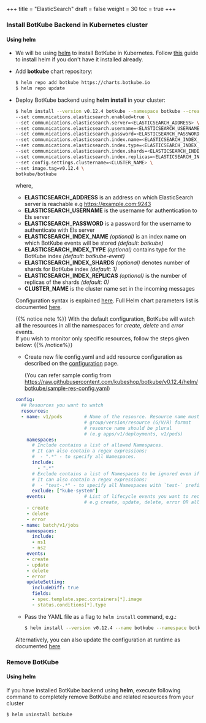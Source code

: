 +++
title = "ElasticSearch"
draft = false
weight = 30
toc = true
+++

### Install BotKube Backend in Kubernetes cluster

#### Using helm

- We will be using [helm](https://helm.sh/) to install BotKube in Kubernetes. Follow [this](https://docs.helm.sh/using_helm/#installing-helm) guide to install helm if you don't have it installed already.
- Add **botkube** chart repository:

  ```bash
  $ helm repo add botkube https://charts.botkube.io
  $ helm repo update
  ```

- Deploy BotKube backend using **helm install** in your cluster:

  ```bash
  $ helm install --version v0.12.4 botkube --namespace botkube --create-namespace \
  --set communications.elasticsearch.enabled=true \
  --set communications.elasticsearch.server=<ELASTICSEARCH_ADDRESS> \
  --set communications.elasticsearch.username=<ELASTICSEARCH_USERNAME> \
  --set communications.elasticsearch.password=<ELASTICSEARCH_PASSWORD> \
  --set communications.elasticsearch.index.name=<ELASTICSEARCH_INDEX_NAME> \
  --set communications.elasticsearch.index.type=<ELASTICSEARCH_INDEX_TYPE> \
  --set communications.elasticsearch.index.shards=<ELASTICSEARCH_INDEX_SHARDS> \
  --set communications.elasticsearch.index.replicas=<ELASTICSEARCH_INDEX_REPLICAS> \
  --set config.settings.clustername=<CLUSTER_NAME> \
  --set image.tag=v0.12.4 \
  botkube/botkube
  ```

  where,<br>
  - **ELASTICSEARCH_ADDRESS** is an address on which ElasticSearch server is reachable e.g https://example.com:9243 <br>
  - **ELASTICSEARCH_USERNAME** is the username for authentication to Els server<br>
  - **ELASTICSEARCH_PASSWORD** is a password for the username to authenticate with Els server<br>
  - **ELASTICSEARCH_INDEX_NAME** _(optional)_ is an index name on which BotKube events will be stored _(default: botkube)_<br>
  - **ELASTICSEARCH_INDEX_TYPE** _(optional)_ contains type for the BotKube index _(default: botkube-event)_<br>
  - **ELASTICSEARCH_INDEX_SHARDS** _(optional)_ denotes number of shards for BotKube index _(default: 1)_<br>
  - **ELASTICSEARCH_INDEX_REPLICAS** _(optional)_ is the number of replicas of the shards  _(default: 0)_<br>
  - **CLUSTER_NAME** is the cluster name set in the incoming messages<br>

   Configuration syntax is explained [here](/configuration).
   Full Helm chart parameters list is documented [here](/configuration/helm-chart-parameters).

  {{% notice note %}}
  With the default configuration, BotKube will watch all the resources in all the namespaces for _create_, _delete_ and _error_ events.<br>
  If you wish to monitor only specific resources, follow the steps given below:
  {{% /notice%}}

  - Create new file config.yaml and add resource configuration as described on the [configuration](/configuration) page.

    (You can refer sample config from https://raw.githubusercontent.com/kubeshop/botkube/v0.12.4/helm/botkube/sample-res-config.yaml)

  ```yaml
  config:
    ## Resources you want to watch
    resources:
    - name: v1/pods        # Name of the resource. Resource name must be in
                           # group/version/resource (G/V/R) format
                           # resource name should be plural
                           # (e.g apps/v1/deployments, v1/pods)
      namespaces:
        # Include contains a list of allowed Namespaces.
        # It can also contain a regex expressions:
        #  - ".*" - to specify all Namespaces.
        include:
          - ".*"
        # Exclude contains a list of Namespaces to be ignored even if allowed by Include.
        # It can also contain a regex expressions:
        #  - "test-.*" - to specify all Namespaces with `test-` prefix.
        exclude: ["kube-system"]
      events:              # List of lifecycle events you want to receive,
                           # e.g create, update, delete, error OR all
      - create
      - delete
      - error
    - name: batch/v1/jobs
      namespaces:
        include:
        - ns1
        - ns2
      events:
      - create
      - update
      - delete
      - error
      updateSetting:
        includeDiff: true
        fields:
        - spec.template.spec.containers[*].image
        - status.conditions[*].type
  ```
  - Pass the YAML file as a flag to `helm install` command, e.g.:

    ```bash
    $ helm install --version v0.12.4 --name botkube --namespace botkube --create-namespace -f /path/to/config.yaml --set=...other args..
    ```

  Alternatively, you can also update the configuration at runtime as documented [here](/configuration/#updating-the-configuration-at-runtime)

### Remove BotKube

#### Using helm

If you have installed BotKube backend using **helm**, execute following command to completely remove BotKube and related resources from your cluster

```bash
$ helm uninstall botkube
```
